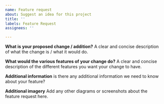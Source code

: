 ```yaml
---
name: Feature request
about: Suggest an idea for this project
title: ''
labels: Feature Request
assignees: ''

---
```


**What is your proposed change / addition?**
A clear and concise description of what the change is / what it would do.

**What would the various features of your change do?**
A clear and concise description of the different features you want your change to have.

**Additional information**
is there any additional information we need to know about your feature?

**Additional imagery**
Add any other diagrams or screenshots about the feature request here.
